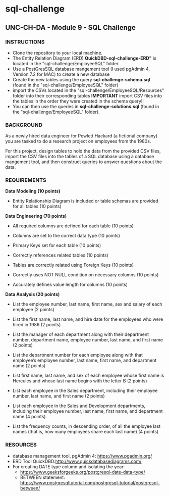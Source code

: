 # sql-challenge
## UNC-CH-DA - Module 9 - SQL Challenge

### INSTRUCTIONS
* Clone the repository to your local machine.
* The Entity Relation Diagram (ERD) **QuickDBD-sql-challenge-ERD"** is located in the "sql-challenge/EmployeeSQL" folder.
* Use a PostGresSQL database mangement tool (I used pgAdmin 4, Version 7.2 for MAC) to create a new database
* Create the new tables using the query **sql-challenge-schema.sql** (found in the "sql-challenge/EmployeeSQL" folder) 
* import the CSVs located in the "sql-challenge/EmployeeSQL/Resources" folder into their corresponding tables
    **IMPORTANT** import CSV files into the tables in the order they were created in the schema query!!
* You can then use the queries in **sql-challenge-solutions.sql** (found in the "sql-challenge/EmployeeSQL" folder).

### BACKGROUND

As a newly hired data engineer for Pewlett Hackard (a fictional company) you are tasked to do a research project on employees from the 1980s.

For this project, design tables to hold the data from the provided CSV files, import the CSV files into the tables of a SQL database using a database mangement tool, and then construct queries to answer questions about the data.

### REQUIREMENTS
**Data Modeling (10 points)**
* Entity Relationship Diagram is included or table schemas are provided for all tables (10 points) 

**Data Engineering (70 points)**
* All required columns are defined for each table (10 points)

* Columns are set to the correct data type (10 points)

* Primary Keys set for each table (10 points)

* Correctly references related tables (10 points)

* Tables are correctly related using Foreign Keys (10 points)

* Correctly uses NOT NULL condition on necessary columns (10 points)

* Accurately defines value length for columns (10 points)

**Data Analysis (20 points)**
* List the employee number, last name, first name, sex and salary of each employee (2 points)

* List the first name, last name, and hire date for the employees who were hired in 1986 (2 points)

* List the manager of each department along with their department number, department name, employee number, last name, and first name (2 points)

* List the department number for each employee along with that employee’s employee number, last name, first name, and department name (2 points)

* List first name, last name, and sex of each employee whose first name is Hercules and whose last name begins with the letter B (2 points)

* List each employee in the Sales department, including their employee number, last name, and first name (2 points)

* List each employee in the Sales and Development departments, including their employee number, last name, first name, and department name (4 points)

* List the frequency counts, in descending order, of all the employee last names (that is, how many employees share each last name) (4 points)


### RESOURCES
* database management tool, pgAdmin 4: https://www.pgadmin.org/
* ERD Tool QuickDBD:http://www.quickdatabasediagrams.com/
* For creating DATE type column and isolating the year: 
    -   https://www.geeksforgeeks.org/postgresql-date-data-type/
    -   BETWEEN statement: https://www.postgresqltutorial.com/postgresql-tutorial/postgresql-between/ 